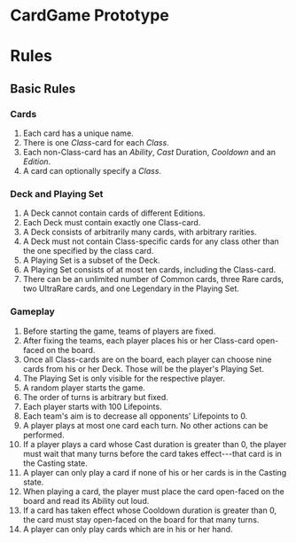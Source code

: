 # CardGame Prototype





# Rules
## Basic Rules

### Cards 

1. Each card has a unique name.
2. There is one *Class*-card for each *Class*.
3. Each non-Class-card has an *Ability*, *Cast* Duration, *Cooldown* and an *Edition*.
4. A card can optionally specify a *Class*.

### Deck and Playing Set

1. A Deck cannot contain cards of different Editions.
2. Each Deck must contain exactly one Class-card.
3. A Deck consists of arbitrarily many cards, with arbitrary rarities.
4. A Deck must not contain Class-specific cards for any class other than the one specified by the class card.
5. A Playing Set is a subset of the Deck.
6. A Playing Set consists of at most ten cards, including the Class-card.
7. There can be an unlimited number of Common cards, three Rare cards, two UltraRare cards, and one Legendary in the Playing Set.

### Gameplay

1. Before starting the game, teams of players are fixed.
2. After fixing the teams, each player places his or her Class-card open-faced on the board.
3. Once all Class-cards are on the board, each player can choose nine cards from his or her Deck. Those will be the player's Playing Set.
4. The Playing Set is only visible for the respective player.
5. A random player starts the game.
6. The order of turns is arbitrary but fixed.
7. Each player starts with 100 Lifepoints.
8. Each team's aim is to decrease all opponents' Lifepoints to 0.
9. A player plays at most one card each turn. No other actions can be performed.
10. If a player plays a card whose Cast duration is greater than 0, the player must wait that many turns before the card takes effect---that card is in the Casting state.
11. A player can only play a card if none of his or her cards is in the Casting state.
12. When playing a card, the player must place the card open-faced on the board and read its Ability out loud.
13. If a card has taken effect whose Cooldown duration is greater than 0, the card must stay open-faced on the board for that many turns.
14. A player can only play cards which are in his or her hand.
